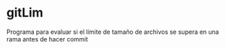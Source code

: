 # gitLim
Programa para evaluar si el límite de tamaño de archivos se supera en una rama antes de hacer commit
